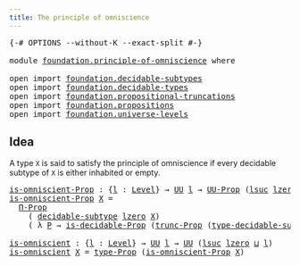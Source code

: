 ```yaml
---
title: The principle of omniscience
---
```


<pre class="Agda"><a id="54" class="Symbol">{-#</a> <a id="58" class="Keyword">OPTIONS</a> <a id="66" class="Pragma">--without-K</a> <a id="78" class="Pragma">--exact-split</a> <a id="92" class="Symbol">#-}</a>

<a id="97" class="Keyword">module</a> <a id="104" href="foundation.principle-of-omniscience.html" class="Module">foundation.principle-of-omniscience</a> <a id="140" class="Keyword">where</a>

<a id="147" class="Keyword">open</a> <a id="152" class="Keyword">import</a> <a id="159" href="foundation.decidable-subtypes.html" class="Module">foundation.decidable-subtypes</a>
<a id="189" class="Keyword">open</a> <a id="194" class="Keyword">import</a> <a id="201" href="foundation.decidable-types.html" class="Module">foundation.decidable-types</a>
<a id="228" class="Keyword">open</a> <a id="233" class="Keyword">import</a> <a id="240" href="foundation.propositional-truncations.html" class="Module">foundation.propositional-truncations</a>
<a id="277" class="Keyword">open</a> <a id="282" class="Keyword">import</a> <a id="289" href="foundation.propositions.html" class="Module">foundation.propositions</a>
<a id="313" class="Keyword">open</a> <a id="318" class="Keyword">import</a> <a id="325" href="foundation.universe-levels.html" class="Module">foundation.universe-levels</a>
</pre>
## Idea

A type `X` is said to satisfy the principle of omniscience if every decidable subtype of `X` is either inhabited or empty.

<pre class="Agda"><a id="is-omniscient-Prop"></a><a id="498" href="foundation.principle-of-omniscience.html#498" class="Function">is-omniscient-Prop</a> <a id="517" class="Symbol">:</a> <a id="519" class="Symbol">{</a><a id="520" href="foundation.principle-of-omniscience.html#520" class="Bound">l</a> <a id="522" class="Symbol">:</a> <a id="524" href="Agda.Primitive.html#597" class="Postulate">Level</a><a id="529" class="Symbol">}</a> <a id="531" class="Symbol">→</a> <a id="533" href="foundation-core.universe-levels.html#235" class="Primitive">UU</a> <a id="536" href="foundation.principle-of-omniscience.html#520" class="Bound">l</a> <a id="538" class="Symbol">→</a> <a id="540" href="foundation-core.propositions.html#1393" class="Function">UU-Prop</a> <a id="548" class="Symbol">(</a><a id="549" href="Agda.Primitive.html#780" class="Primitive">lsuc</a> <a id="554" href="Agda.Primitive.html#764" class="Primitive">lzero</a> <a id="560" href="Agda.Primitive.html#810" class="Primitive Operator">⊔</a> <a id="562" href="foundation.principle-of-omniscience.html#520" class="Bound">l</a><a id="563" class="Symbol">)</a>
<a id="565" href="foundation.principle-of-omniscience.html#498" class="Function">is-omniscient-Prop</a> <a id="584" href="foundation.principle-of-omniscience.html#584" class="Bound">X</a> <a id="586" class="Symbol">=</a>
  <a id="590" href="foundation-core.propositions.html#6694" class="Function">Π-Prop</a>
    <a id="601" class="Symbol">(</a> <a id="603" href="foundation.decidable-subtypes.html#1705" class="Function">decidable-subtype</a> <a id="621" href="Agda.Primitive.html#764" class="Primitive">lzero</a> <a id="627" href="foundation.principle-of-omniscience.html#584" class="Bound">X</a><a id="628" class="Symbol">)</a>
    <a id="634" class="Symbol">(</a> <a id="636" class="Symbol">λ</a> <a id="638" href="foundation.principle-of-omniscience.html#638" class="Bound">P</a> <a id="640" class="Symbol">→</a> <a id="642" href="foundation.decidable-types.html#7826" class="Function">is-decidable-Prop</a> <a id="660" class="Symbol">(</a><a id="661" href="foundation.propositional-truncations.html#2510" class="Function">trunc-Prop</a> <a id="672" class="Symbol">(</a><a id="673" href="foundation.decidable-subtypes.html#2693" class="Function">type-decidable-subtype</a> <a id="696" href="foundation.principle-of-omniscience.html#638" class="Bound">P</a><a id="697" class="Symbol">)))</a>

<a id="is-omniscient"></a><a id="702" href="foundation.principle-of-omniscience.html#702" class="Function">is-omniscient</a> <a id="716" class="Symbol">:</a> <a id="718" class="Symbol">{</a><a id="719" href="foundation.principle-of-omniscience.html#719" class="Bound">l</a> <a id="721" class="Symbol">:</a> <a id="723" href="Agda.Primitive.html#597" class="Postulate">Level</a><a id="728" class="Symbol">}</a> <a id="730" class="Symbol">→</a> <a id="732" href="foundation-core.universe-levels.html#235" class="Primitive">UU</a> <a id="735" href="foundation.principle-of-omniscience.html#719" class="Bound">l</a> <a id="737" class="Symbol">→</a> <a id="739" href="foundation-core.universe-levels.html#235" class="Primitive">UU</a> <a id="742" class="Symbol">(</a><a id="743" href="Agda.Primitive.html#780" class="Primitive">lsuc</a> <a id="748" href="Agda.Primitive.html#764" class="Primitive">lzero</a> <a id="754" href="Agda.Primitive.html#810" class="Primitive Operator">⊔</a> <a id="756" href="foundation.principle-of-omniscience.html#719" class="Bound">l</a><a id="757" class="Symbol">)</a>
<a id="759" href="foundation.principle-of-omniscience.html#702" class="Function">is-omniscient</a> <a id="773" href="foundation.principle-of-omniscience.html#773" class="Bound">X</a> <a id="775" class="Symbol">=</a> <a id="777" href="foundation-core.propositions.html#1495" class="Function">type-Prop</a> <a id="787" class="Symbol">(</a><a id="788" href="foundation.principle-of-omniscience.html#498" class="Function">is-omniscient-Prop</a> <a id="807" href="foundation.principle-of-omniscience.html#773" class="Bound">X</a><a id="808" class="Symbol">)</a>
</pre>